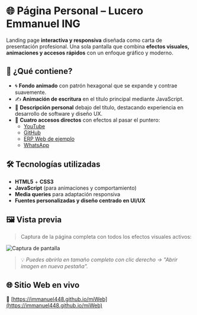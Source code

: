 # 🌐 Página Personal – Lucero Emmanuel ING

Landing page **interactiva y responsiva** diseñada como carta de presentación profesional. Una sola pantalla que combina **efectos visuales, animaciones y accesos rápidos** con un enfoque gráfico y moderno.

## 🎯 ¿Qué contiene?

- 🌀 **Fondo animado** con patrón hexagonal que se expande y contrae suavemente.
- ✍️ **Animación de escritura** en el título principal mediante JavaScript.
- 💬 **Descripción personal** debajo del título, destacando experiencia en desarrollo de software y diseño UX.
- 🔗 **Cuatro accesos directos** con efectos al pasar el puntero:
  - [YouTube](https://www.youtube.com/@luceroemmanueling/playlists)
  - [GitHub](https://github.com/immanuel448)
  - [ERP Web de ejemplo](https://puntodeventa2023.epizy.com)
  - [WhatsApp](https://wa.me/528117147350)

## 🛠️ Tecnologías utilizadas

- **HTML5** + **CSS3**
- **JavaScript** (para animaciones y comportamiento)
- **Media queries** para adaptación responsiva
- **Fuentes personalizadas y diseño centrado en UI/UX**

## 🖼️ Vista previa

> Captura de la página completa con todos los efectos visuales activos:

![Captura de pantalla](ruta/a/tu-captura.jpg)

> 💡 *Puedes abrirla en tamaño completo con clic derecho → "Abrir imagen en nueva pestaña".*

## 🌐 Sitio Web en vivo

🔗 [https://immanuel448.github.io/miWeb](https://immanuel448.github.io/miWeb)


